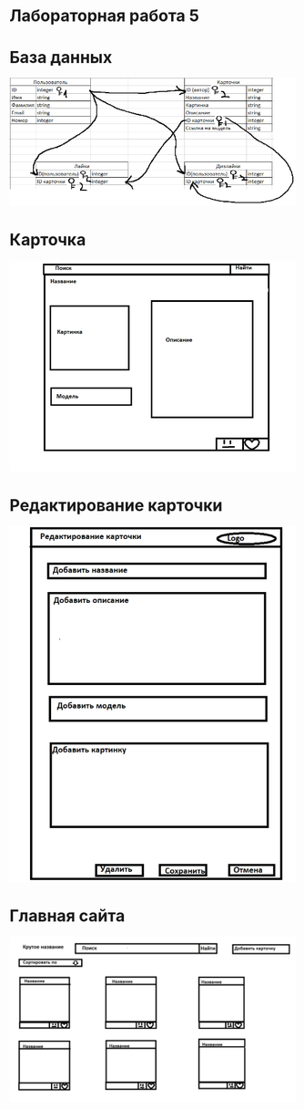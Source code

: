 # Лабораторная работа 5
# База данных
![alt](https://github.com/aleeeeeexx/5laba/blob/main/imgs/bd.png)
# Карточка
![alt](https://github.com/aleeeeeexx/5laba/blob/main/imgs/kartochka.png)
# Редактирование карточки
![alt](https://github.com/aleeeeeexx/5laba/blob/main/imgs/izmKartochka.png)
# Главная сайта 
![alt](https://github.com/aleeeeeexx/5laba/blob/main/imgs/shema.png)
